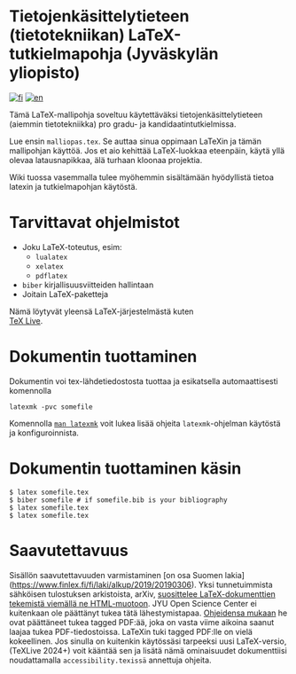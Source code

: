 # Tietojenkäsittelytieteen (tietotekniikan) LaTeX-tutkielmapohja (Jyväskylän yliopisto)

[![fi](https://img.shields.io/badge/lang-fi-green.svg)](README.md)
[![en](https://img.shields.io/badge/lang-en-green.svg)](README.en.md)

Tämä LaTeX-mallipohja soveltuu käytettäväksi tietojenkäsittelytieteen (aiemmin tietotekniikka) pro gradu- ja kandidaatintutkielmissa. 

Lue ensin `malliopas.tex`. Se auttaa sinua oppimaan LaTeXin ja tämän mallipohjan käyttöä. Jos et aio kehittää LaTeX-luokkaa eteenpäin, käytä yllä olevaa latausnapikkaa, älä turhaan kloonaa projektia.

Wiki tuossa vasemmalla tulee myöhemmin sisältämään hyödyllistä tietoa latexin ja tutkielmapohjan käytöstä.

# Tarvittavat ohjelmistot 

* Joku LaTeX-toteutus, esim: 
  - `lualatex`
  - `xelatex`
  - `pdflatex`
* `biber`  kirjallisuusviitteiden hallintaan 
* Joitain LaTeX-paketteja 

Nämä löytyvät yleensä LaTeX-järjestelmästä kuten \
[TeX Live](https://www.tug.org/texlive/).

# Dokumentin tuottaminen  

Dokumentin voi tex-lähdetiedostosta tuottaa ja esikatsella automaattisesti komennolla

```
latexmk -pvc somefile
```

Komennolla [`man latexmk`](https://manpages.org/latexmk) voit lukea lisää ohjeita `latexmk`-ohjelman käytöstä ja konfiguroinnista.

# Dokumentin tuottaminen käsin 

```
$ latex somefile.tex
$ biber somefile # if somefile.bib is your bibliography
$ latex somefile.tex
$ latex somefile.tex
```

# Saavutettavuus 

Sisällön saavutettavuuden varmistaminen [on osa Suomen lakia] (https://www.finlex.fi/fi/laki/alkup/2019/20190306).
Yksi tunnetuimmista sähköisen tulostuksen arkistoista, arXiv, [suosittelee LaTeX-dokumenttien tekemistä viemällä ne HTML-muotoon](https://info.arxiv.org/about/accessible_HTML.html).
JYU Open Science Center ei kuitenkaan ole päättänyt tukea tätä lähestymistapaa.
[Ohjeidensa mukaan](https://openscience.jyu.fi/en/thesis-tutorial/bachelors-masters-thesis/publishing-your-thesis/thesis-accessibility) he ovat päättäneet tukea tagged PDF:ää, joka on vasta viime aikoina saanut laajaa tukea PDF-tiedostoissa.
LaTeXin tuki tagged PDF:lle on vielä kokeellinen.
Jos sinulla on kuitenkin käytössäsi tarpeeksi uusi LaTeX-versio, (TeXLive 2024+) voit kääntää sen ja lisätä nämä ominaisuudet dokumenttiisi noudattamalla `accessibility.texissä` annettuja ohjeita.